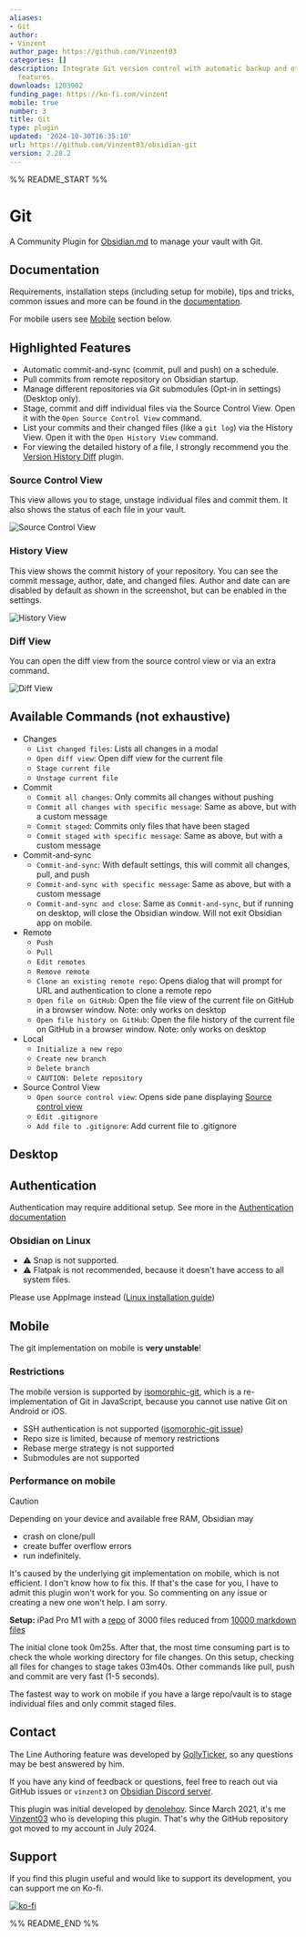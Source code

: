```yaml
---
aliases:
- Git
author:
- Vinzent
author_page: https://github.com/Vinzent03
categories: []
description: Integrate Git version control with automatic backup and other advanced
  features.
downloads: 1203902
funding_page: https://ko-fi.com/vinzent
mobile: true
number: 3
title: Git
type: plugin
updated: '2024-10-30T16:35:10'
url: https://github.com/Vinzent03/obsidian-git
version: 2.28.2
---
```


%% README_START %%

# Git

A Community Plugin for [Obsidian.md](https://obsidian.md) to manage your vault with Git.

## Documentation

Requirements, installation steps (including setup for mobile), tips and tricks, common issues and more can be found in the [documentation](https://publish.obsidian.md/git-doc).

For mobile users see [Mobile](#mobile) section below.

## Highlighted Features

- Automatic commit-and-sync (commit, pull and push) on a schedule.
- Pull commits from remote repository on Obsidian startup.
- Manage different repositories via Git submodules (Opt-in in settings) (Desktop only).
- Stage, commit and diff individual files via the Source Control View. Open it with the `Open Source Control View` command.
- List your commits and their changed files (like a `git log`) via the History View. Open it with the `Open History View` command.
- For viewing the detailed history of a file, I strongly recommend you the [Version History Diff](obsidian://show-plugin?id=obsidian-version-history-diff) plugin.

### Source Control View

This view allows you to stage, unstage individual files and commit them. It also shows the status of each file in your vault.

![Source Control View](https://raw.githubusercontent.com/Vinzent03/obsidian-git/master/images/source-view.png)

### History View

This view shows the commit history of your repository. You can see the commit message, author, date, and changed files. Author and date can are disabled by default as shown in the screenshot, but can be enabled in the settings.

![History View](https://raw.githubusercontent.com/Vinzent03/obsidian-git/master/images/history-view.png)

### Diff View 

You can open the diff view from the source control view or via an extra command.

![Diff View](https://raw.githubusercontent.com/Vinzent03/obsidian-git/master/images/diff-view.png)

## Available Commands (not exhaustive)

- Changes
  - `List changed files`: Lists all changes in a modal
  - `Open diff view`: Open diff view for the current file
  - `Stage current file`
  - `Unstage current file`
- Commit
  - `Commit all changes`: Only commits all changes without pushing
  - `Commit all changes with specific message`: Same as above, but with a custom message
  - `Commit staged`: Commits only files that have been staged
  - `Commit staged with specific message`: Same as above, but with a custom message
- Commit-and-sync
  - `Commit-and-sync`: With default settings, this will commit all changes, pull, and push
  - `Commit-and-sync with specific message`: Same as above, but with a custom message
  - `Commit-and-sync and close`: Same as `Commit-and-sync`, but if running on desktop, will close the Obsidian window. Will not exit Obsidian app on mobile.
- Remote
  - `Push`
  - `Pull`
  - `Edit remotes`
  - `Remove remote`
  - `Clone an existing remote repo`: Opens dialog that will prompt for URL and authentication to clone a remote repo
  - `Open file on GitHub`: Open the file view of the current file on GitHub in a browser window. Note: only works on desktop
  - `Open file history on GitHub`: Open the file history of the current file on GitHub in a browser window. Note: only works on desktop
- Local
  - `Initialize a new repo`
  - `Create new branch`
  - `Delete branch`
  - `CAUTION: Delete repository`
- Source Control View
  - `Open source control view`: Opens side pane displaying [Source control view](#sidebar-view)
  - `Edit .gitignore`
  - `Add file to .gitignore`: Add current file to .gitignore

## Desktop

## Authentication

Authentication may require additional setup. See more in the [Authentication documentation](https://publish.obsidian.md/git-doc/Authentication)

### Obsidian on Linux

- ⚠ Snap is not supported.
- ⚠ Flatpak is not recommended, because it doesn't have access to all system files.

Please use AppImage instead ([Linux installation guide](https://publish.obsidian.md/git-doc/Installation#Linux))

## Mobile

The git implementation on mobile is **very unstable**!

### Restrictions

The mobile version is supported by [isomorphic-git](https://isomorphic-git.org/), which is a re-implementation of Git in JavaScript, because you cannot use native Git on Android or iOS.

- SSH authentication is not supported ([isomorphic-git issue](https://github.com/isomorphic-git/isomorphic-git/issues/231))
- Repo size is limited, because of memory restrictions
- Rebase merge strategy is not supported
- Submodules are not supported

### Performance on mobile

> [!caution]
> Depending on your device and available free RAM, Obsidian may
>
> - crash on clone/pull
> - create buffer overflow errors
> - run indefinitely.
>
> It's caused by the underlying git implementation on mobile, which is not efficient. I don't know how to fix this. If that's the case for you, I have to admit this plugin won't work for you. So commenting on any issue or creating a new one won't help. I am sorry.

**Setup:** iPad Pro M1 with a [repo](https://github.com/Vinzent03/obsidian-git-stress-test) of 3000 files reduced from [10000 markdown files](https://github.com/Zettelkasten-Method/10000-markdown-files)

The initial clone took 0m25s. After that, the most time consuming part is to check the whole working directory for file changes. On this setup, checking all files for changes to stage takes 03m40s. Other commands like pull, push and commit are very fast (1-5 seconds).

The fastest way to work on mobile if you have a large repo/vault is to stage individual files and only commit staged files.

## Contact

The Line Authoring feature was developed by [GollyTicker](https://github.com/GollyTicker), so any questions may be best answered by him.

If you have any kind of feedback or questions, feel free to reach out via GitHub issues or `vinzent3` on [Obsidian Discord server](https://discord.com/invite/veuWUTm).

This plugin was initial developed by [denolehov](https://github.com/denolehov). Since March 2021, it's me [Vinzent03](https://github.com/Vinzent03) who is developing this plugin. That's why the GitHub repository got moved to my account in July 2024.

## Support

If you find this plugin useful and would like to support its development, you can support me on Ko-fi.

[![ko-fi](https://ko-fi.com/img/githubbutton_sm.svg)](https://ko-fi.com/F1F195IQ5)


%% README_END %%